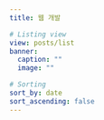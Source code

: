 ```yaml
---
title: 웹 개발

# Listing view
view: posts/list
banner:
  caption: ""
  image: ""

# Sorting
sort_by: date
sort_ascending: false
---
```

